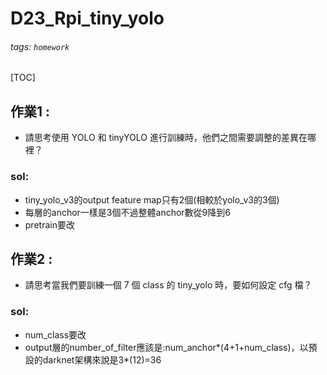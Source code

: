 # D23_Rpi_tiny_yolo
###### tags: `homework`
[TOC]
## 作業1 :
- 請思考使用 YOLO 和 tinyYOLO 進行訓練時，他們之間需要調整的差異在哪裡？
### sol:
- tiny_yolo_v3的output feature map只有2個(相較於yolo_v3的3個)
- 每層的anchor一樣是3個不過整體anchor數從9降到6
- pretrain要改
## 作業2 :
- 請思考當我們要訓練一個 7 個 class 的 tiny_yolo 時，要如何設定 cfg 檔？
### sol:
- num_class要改
- output層的number_of_filter應該是:num_anchor*(4+1+num_class)，以預設的darknet架構來說是3*(12)=36
